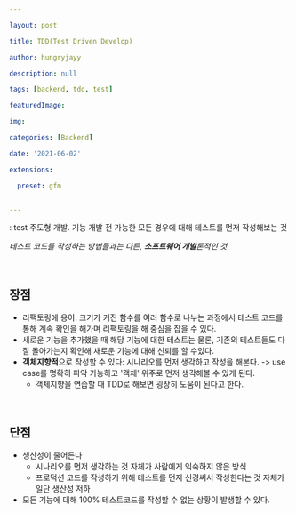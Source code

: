 ```yaml
---

layout: post

title: TDD(Test Driven Develop)

author: hungryjayy

description: null

tags: [backend, tdd, test]

featuredImage: 

img: 

categories: [Backend]

date: '2021-06-02'

extensions:

  preset: gfm


---
```


: test 주도형 개발. 기능 개발 전 가능한 모든 경우에 대해 테스트를 먼저 작성해보는 것

*테스트 코드를 작성하는 방법들과는 다른, **소프트웨어 개발**론적인 것*

<br>

## 장점

* 리팩토링에 용이. 크기가 커진 함수를 여러 함수로 나누는 과정에서 테스트 코드를 통해 계속 확인을 해가며 리팩토링을 해 중심을 잡을 수 있다.
* 새로운 기능을 추가했을 때 해당 기능에 대한 테스트는 물론, 기존의 테스트들도 다 잘 돌아가는지 확인해 새로운 기능에 대해 신뢰를 할 수있다.
* **객체지향적**으로 작성할 수 있다: 시나리오를 먼저 생각하고 작성을 해본다. -> use case를 명확히 파악 가능하고 '객체' 위주로 먼저 생각해볼 수 있게 된다.
  * 객체지향을 연습할 때 TDD로 해보면 굉장히 도움이 된다고 한다.

<br>

## 단점

* 생산성이 줄어든다
  * 시나리오를 먼저 생각하는 것 자체가 사람에게 익숙하지 않은 방식
  * 프로덕션 코드를 작성하기 위해 테스트를 먼저 신경써서 작성한다는 것 자체가 일단 생산성 저하
* 모든 기능에 대해 100% 테스트코드를 작성할 수 없는 상황이 발생할 수 있다.

<br><br>
